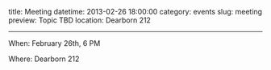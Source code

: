 title: Meeting 
datetime: 2013-02-26 18:00:00
category: events
slug: meeting
preview: Topic TBD
location: Dearborn 212

---
When: February 26th, 6 PM

Where: Dearborn 212

